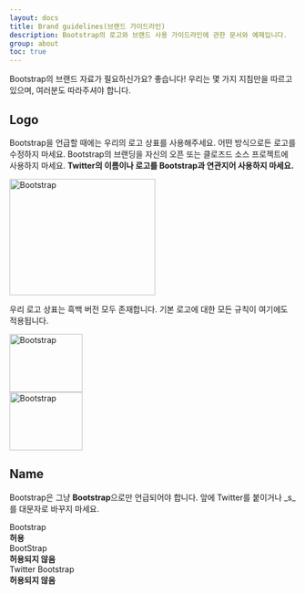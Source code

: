 ```yaml
---
layout: docs
title: Brand guidelines(브랜드 가이드라인)
description: Bootstrap의 로고와 브랜드 사용 가이드라인에 관한 문서와 예제입니다.
group: about
toc: true
---
```


Bootstrap의 브랜드 자료가 필요하신가요? 좋습니다! 우리는 몇 가지 지침만을 따르고 있으며, 여러분도 따라주셔야 합니다.

## Logo

Bootstrap을 언급할 때에는 우리의 로고 상표를 사용해주세요. 어떤 방식으로든 로고를 수정하지 마세요. Bootstrap의 브랜딩을 자신의 오픈 또는 클로즈드 소스 프로젝트에 사용하지 마세요. **Twitter의 이름이나 로고를 Bootstrap과 연관지어 사용하지 마세요.**

<div class="bd-brand-item px-2 py-5 mb-3 bg-light rounded-lg">
  <img class="d-block img-fluid mx-auto" src="/docs/{{< param docs_version >}}/assets/brand/bootstrap-logo.svg" alt="Bootstrap" width="256" height="204">
</div>

우리 로고 상표는 흑백 버전 모두 존재합니다. 기본 로고에 대한 모든 규칙이 여기에도 적용됩니다.

<div class="bd-brand-logos d-sm-flex text-center bg-light rounded-lg overflow-hidden w-100 mb-3">
  <div class="bd-brand-item w-100 px-2 py-5">
    <img src="/docs/{{< param docs_version >}}/assets/brand/bootstrap-logo-black.svg" alt="Bootstrap" width="128" height="102" loading="lazy">
  </div>
  <div class="bd-brand-item w-100 px-2 py-5 inverse">
    <img src="/docs/{{< param docs_version >}}/assets/brand/bootstrap-logo-white.svg" alt="Bootstrap" width="128" height="102" loading="lazy">
  </div>
</div>

## Name

Bootstrap은 그냥 **Bootstrap**으로만 언급되어야 합니다. 앞에 Twitter를 붙이거나 _s_를 대문자로 바꾸지 마세요.

<div class="bd-brand-logos d-sm-flex text-center bg-light rounded-lg overflow-hidden w-100 mb-3">
  <div class="bd-brand-item w-100 p-3">
    <div class="h3">Bootstrap</div>
    <strong class="text-success">허용</strong>
  </div>
  <div class="bd-brand-item w-100 p-3">
    <div class="h3 text-muted">BootStrap</div>
    <strong class="text-danger">허용되지 않음</strong>
  </div>
  <div class="bd-brand-item w-100 p-3">
    <div class="h3 text-muted">Twitter Bootstrap</div>
    <strong class="text-danger">허용되지 않음</strong>
  </div>
</div>
